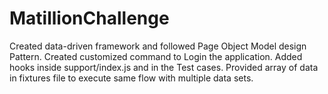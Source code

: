 # MatillionChallenge
Created data-driven framework and followed Page Object Model design Pattern.
Created customized command to Login the application.
Added hooks inside support/index.js and in the Test cases.
Provided array of data in fixtures file to execute same flow with multiple data sets.
